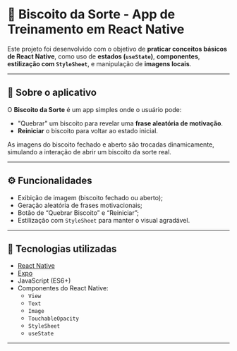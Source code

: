 # 🥠 Biscoito da Sorte - App de Treinamento em React Native

Este projeto foi desenvolvido com o objetivo de **praticar conceitos básicos de React Native**, como uso de **estados (`useState`)**, **componentes**, **estilização com `StyleSheet`**, e manipulação de **imagens locais**.

---

## 📱 Sobre o aplicativo

O **Biscoito da Sorte** é um app simples onde o usuário pode:
- "Quebrar" um biscoito para revelar uma **frase aleatória de motivação**.
- **Reiniciar** o biscoito para voltar ao estado inicial.

As imagens do biscoito fechado e aberto são trocadas dinamicamente, simulando a interação de abrir um biscoito da sorte real.

---

## ⚙️ Funcionalidades

- Exibição de imagem (biscoito fechado ou aberto);
- Geração aleatória de frases motivacionais;
- Botão de “Quebrar Biscoito” e “Reiniciar”;
- Estilização com `StyleSheet` para manter o visual agradável.

---

## 🧠 Tecnologias utilizadas

- [React Native](https://reactnative.dev/)
- [Expo](https://expo.dev/)
- JavaScript (ES6+)
- Componentes do React Native:
  - `View`
  - `Text`
  - `Image`
  - `TouchableOpacity`
  - `StyleSheet`
  - `useState`

---




